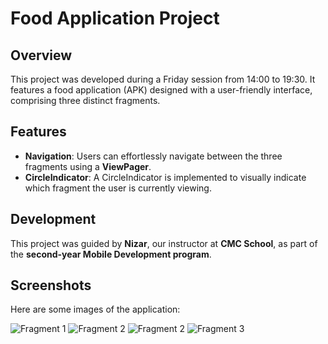 # Food Application Project

## Overview
This project was developed during a Friday session from 14:00 to 19:30. It features a food application (APK) designed with a user-friendly interface, comprising three distinct fragments.

## Features
- **Navigation**: Users can effortlessly navigate between the three fragments using a **ViewPager**.
- **CircleIndicator**: A CircleIndicator is implemented to visually indicate which fragment the user is currently viewing.

## Development
This project was guided by **Nizar**, our instructor at **CMC School**, as part of the **second-year Mobile Development program**.

## Screenshots

Here are some images of the application:

![Fragment 1]([path/to/your/image1.png](https://raw.githubusercontent.com/0yaser0/Projet_N1_ViewPager2/master/WhatsApp%20Image%202024-10-25%20at%2019.36.14_00e188dc.jpg))
![Fragment 2]([path/to/your/image1.png](https://raw.githubusercontent.com/0yaser0/Projet_N1_ViewPager2/master/WhatsApp%20Image%202024-10-25%20at%2019.36.15_7a28a918.jpg))
![Fragment 2]([path/to/your/image1.png](https://raw.githubusercontent.com/0yaser0/Projet_N1_ViewPager2/master/WhatsApp%20Image%202024-10-25%20at%2019.36.15_c894973d.jpg))
![Fragment 3]([path/to/your/image1.png](https://raw.githubusercontent.com/0yaser0/Projet_N1_ViewPager2/master/WhatsApp%20Image%202024-10-25%20at%2019.36.15_dfa0fb24.jpg))
